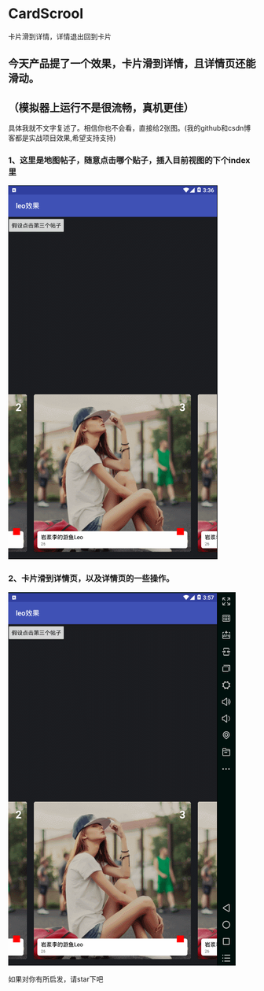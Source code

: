 # CardScrool
卡片滑到详情，详情退出回到卡片
 
## 今天产品提了一个效果，卡片滑到详情，且详情页还能滑动。
## （模拟器上运行不是很流畅，真机更佳）


具体我就不文字复述了。相信你也不会看，直接给2张图。(我的github和csdn博客都是实战项目效果,希望支持支持)


### 1、这里是地图帖子，随意点击哪个贴子，插入目前视图的下个index里
![image](https://github.com/lihangleo2/CardScrool/blob/master/leo_tt1.gif)


### 2、卡片滑到详情页，以及详情页的一些操作。
![image](https://github.com/lihangleo2/CardScrool/blob/master/leo_hha.gif)

如果对你有所启发，请star下吧

